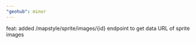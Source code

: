 ```yaml
---
"geohub": minor
---
```


feat: added /mapstyle/sprite/images/{id} endpoint to get data URL of sprite images
